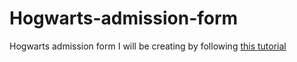 # Hogwarts-admission-form

Hogwarts admission form I will be creating by following [this tutorial](https://medium.com/frontendshortcut/make-hogwarts-admission-form-in-html-and-css-1cdc21165997)

